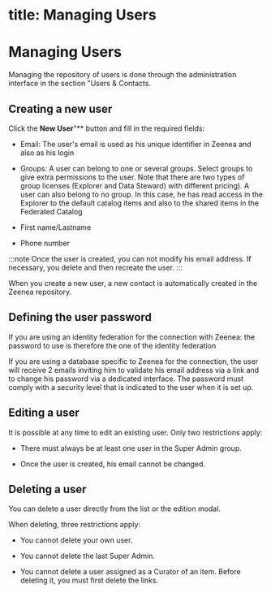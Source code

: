 <!-- #p100003 -->


<!-- #p100009 -->
title: Managing Users
=====================

<!-- #p100015 -->
# Managing Users

<!-- #p100021 -->
Managing the repository of users is done through the administration interface in the section "Users &amp; Contacts.

<!-- #p100033 -->
  

<!-- #p100039 -->
## Creating a new user

<!-- #p100051 -->
Click the **New User**"** button and fill in the required fields:

- <!-- #p100057 -->
  Email: The user's email is used as his unique identifier in Zeenea and also as his login

- <!-- #p100066 -->
  Groups: A user can belong to one or several groups. Select groups to give extra permissions to the user. Note that there are two types of group licenses (Explorer and Data Steward) with different pricing). A user can also belong to no group. In this case, he has read access in the Explorer to the default catalog items and also to the shared items in the Federated Catalog

- <!-- #p100075 -->
  First name/Lastname

- <!-- #p100084 -->
  Phone number

  <!-- #p100096 -->
  

<!-- #p100108 -->
:::note Once the user is created, you can not modify his email address. If necessary, you delete and then recreate the user. 
:::

<!-- #p100114 -->
When you create a new user, a new contact is automatically created in the Zeenea repository.

<!-- #p100120 -->
## Defining the user password

<!-- #p100126 -->
If you are using an identity federation for the connection with Zeenea: the password to use is therefore the one of the identity federation

<!-- #p100132 -->
If you are using a database specific to Zeenea for the connection, the user will receive 2 emails inviting him to validate his email address via a link and to change his password via a dedicated interface. The password must comply with a security level that is indicated to the user when it is set up.

<!-- #p100138 -->
## Editing a user

<!-- #p100144 -->
It is possible at any time to edit an existing user. Only two restrictions apply: 

- <!-- #p100150 -->
  There must always be at least one user in the Super Admin group.

- <!-- #p100159 -->
  Once the user is created, his email cannot be changed.

<!-- #p100171 -->
## Deleting a user

<!-- #p100177 -->
You can delete a user directly from the list or the edition modal.

<!-- #p100183 -->
When deleting, three restrictions apply:

- <!-- #p100189 -->
  You cannot delete your own user.

- <!-- #p100198 -->
  You cannot delete the last Super Admin.

- <!-- #p100207 -->
  You cannot delete a user assigned as a Curator of an item. Before deleting it, you must first delete the links.

